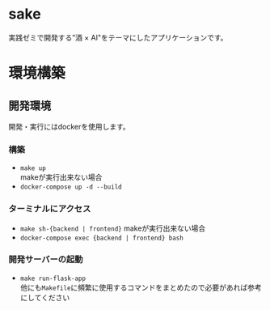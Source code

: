 # sake

実践ゼミで開発する”酒 × AI"をテーマにしたアプリケーションです。

# 環境構築
## 開発環境
開発・実行にはdockerを使用します。
### 構築
- `make up `  
makeが実行出来ない場合
- `docker-compose up -d --build`
### ターミナルにアクセス
- `make sh-{backend | frontend}`
makeが実行出来ない場合
- `docker-compose exec {backend | frontend} bash`
### 開発サーバーの起動  
- `make run-flask-app`  
他にも`Makefile`に頻繁に使用するコマンドをまとめたので必要があれば参考にしてください
